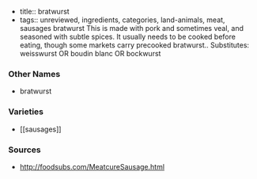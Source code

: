 - title:: bratwurst
- tags:: unreviewed, ingredients, categories, land-animals, meat, sausages
bratwurst This is made with pork and sometimes veal, and seasoned with subtle spices. It usually needs to be cooked before eating, though some markets carry precooked bratwurst.. Substitutes: weisswurst OR boudin blanc OR bockwurst

### Other Names

* bratwurst

### Varieties

* [[sausages]]

### Sources
* http://foodsubs.com/MeatcureSausage.html
